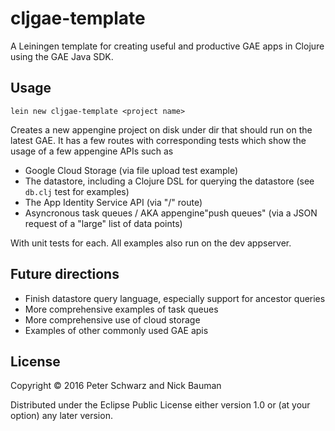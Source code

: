 # cljgae-template

A Leiningen template for creating useful and productive GAE apps in Clojure using the GAE Java SDK.

## Usage

    lein new cljgae-template <project name>

Creates a new appengine project on disk under dir <project name> that should run on the latest GAE. It has a few routes 
with corresponding tests which show the usage of a few appengine APIs such as 

* Google Cloud Storage (via file upload test example)
* The datastore, including a Clojure DSL for querying the datastore (see `db.clj` test for examples)
* The App Identity Service API (via "/" route) 
* Asyncronous task queues / AKA appengine"push queues" (via a JSON request of a "large" list of data points)

With unit tests for each. All examples also run on the dev appserver.

## Future directions

* Finish datastore query language, especially support for ancestor queries
* More comprehensive examples of task queues
* More comprehensive use of cloud storage
* Examples of other commonly used GAE apis

## License

Copyright © 2016 Peter Schwarz and Nick Bauman

Distributed under the Eclipse Public License either version 1.0 or (at your option) any later version.
